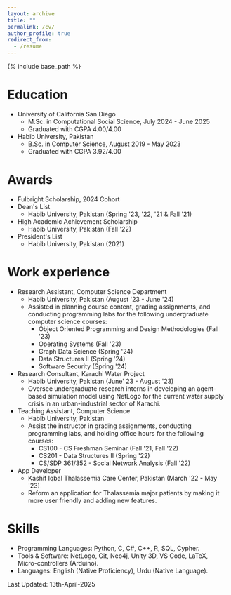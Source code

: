 ```yaml
---
layout: archive
title: ""
permalink: /cv/
author_profile: true
redirect_from:
  - /resume
---
```


{% include base_path %}

Education
======
* University of California San Diego
  * M.Sc. in Computational Social Science, July 2024 - June 2025
  * Graduated with CGPA 4.00/4.00
* Habib University, Pakistan
  * B.Sc. in Computer Science, August 2019 - May 2023
  * Graduated with CGPA 3.92/4.00

Awards
======
* Fulbright Scholarship, 2024 Cohort
* Dean's List
  * Habib University, Pakistan (Spring '23, '22, '21 & Fall '21)
* High Academic Achievement Scholarship
  * Habib University, Pakistan (Fall '22)
* President's List
  * Habib University, Pakistan (2021)

Work experience
======
* Research Assistant, Computer Science Department
  * Habib University, Pakistan (August '23 - June '24)
  * Assisted in planning course content, grading assignments, and conducting programming labs for the following undergraduate computer science courses:
    * Object Oriented Programming and Design Methodologies (Fall '23)
    * Operating Systems (Fall '23)
    * Graph Data Science (Spring '24)
    * Data Structures II (Spring '24)
    * Software Security (Spring '24)
* Research Consultant, Karachi Water Project
  * Habib University, Pakistan (June' 23 - August '23)
  * Oversee undergraduate research interns in developing an agent-based simulation model using NetLogo for the current water supply crisis in an urban-industrial sector of Karachi.
* Teaching Assistant, Computer Science
  * Habib University, Pakistan
  * Assist the instructor in grading assignments, conducting programming labs, and holding office hours for the following courses:
    * CS100 - CS Freshman Seminar (Fall '21, Fall '22)
    * CS201 - Data Structures II (Spring '22)
    * CS/SDP 361/352 - Social Network Analysis (Fall '22)
* App Developer
  * Kashif Iqbal Thalassemia Care Center, Pakistan (March '22 - May '23)
  * Reform an application for Thalassemia major patients by making it more user friendly and adding new features.

Skills
======
* Programming Languages: Python, C, C#, C++, R, SQL, Cypher.
* Tools & Software: NetLogo, Git, Neo4j, Unity 3D, VS Code, LaTeX, Micro-controllers (Arduino).
* Languages: English (Native Proficiency), Urdu (Native Language).



Last Updated: 13th-April-2025
